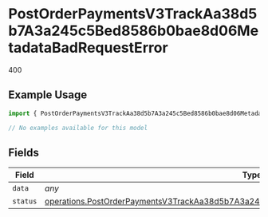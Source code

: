 # PostOrderPaymentsV3TrackAa38d5b7A3a245c5Bed8586b0bae8d06MetadataBadRequestError

400

## Example Usage

```typescript
import { PostOrderPaymentsV3TrackAa38d5b7A3a245c5Bed8586b0bae8d06MetadataBadRequestError } from "@dhaba/safepay-ts/models/errors";

// No examples available for this model
```

## Fields

| Field                                                                                                                                                                                                      | Type                                                                                                                                                                                                       | Required                                                                                                                                                                                                   | Description                                                                                                                                                                                                |
| ---------------------------------------------------------------------------------------------------------------------------------------------------------------------------------------------------------- | ---------------------------------------------------------------------------------------------------------------------------------------------------------------------------------------------------------- | ---------------------------------------------------------------------------------------------------------------------------------------------------------------------------------------------------------- | ---------------------------------------------------------------------------------------------------------------------------------------------------------------------------------------------------------- |
| `data`                                                                                                                                                                                                     | *any*                                                                                                                                                                                                      | :heavy_minus_sign:                                                                                                                                                                                         | N/A                                                                                                                                                                                                        |
| `status`                                                                                                                                                                                                   | [operations.PostOrderPaymentsV3TrackAa38d5b7A3a245c5Bed8586b0bae8d06MetadataBadRequestStatus](../../models/operations/postorderpaymentsv3trackaa38d5b7a3a245c5bed8586b0bae8d06metadatabadrequeststatus.md) | :heavy_minus_sign:                                                                                                                                                                                         | N/A                                                                                                                                                                                                        |